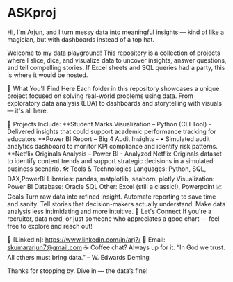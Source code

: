# ASKproj

Hi, I'm Arjun, and I turn messy data into meaningful insights — kind of like a magician, but with dashboards instead of a top hat.

Welcome to my data playground! This repository is a collection of projects where I slice, dice, and visualize data to uncover insights, answer questions, and tell compelling stories. If Excel sheets and SQL queries had a party, this is where it would be hosted.

🧠 What You'll Find Here
Each folder in this repository showcases a unique project focused on solving real-world problems using data. From exploratory data analysis (EDA) to dashboards and storytelling with visuals — it's all here.

📁 Projects Include:
**Student Marks Visualization – Python (CLI Tool) - Delivered insights that could support academic performance tracking for educators
**Power BI Report – Big 4 Audit Insights - • Simulated audit analytics dashboard to monitor KPI compliance and identify risk patterns.
**Netflix Originals Analysis – Power BI - Analyzed Netflix Originals dataset to identify content trends and support strategic decisions in a simulated business scenario.
🛠️ Tools & Technologies
Languages: Python, SQL, DAX,PowerBI
Libraries: pandas, matplotlib, seaborn, plotly
Visualization: Power BI
Database: Oracle SQL
Other: Excel (still a classic!), Powerpoint
📈 Goals
Turn raw data into refined insight.
Automate reporting to save time and sanity.
Tell stories that decision-makers actually understand.
Make data analysis less intimidating and more intuitive.
🤝 Let's Connect
If you're a recruiter, data nerd, or just someone who appreciates a good chart — feel free to explore and reach out!

💼 [LinkedIn]: https://www.linkedin.com/in/arj7/
📧 Email: skumararjun7@gmail.com
☕ Coffee chat? Always up for it.
“In God we trust. All others must bring data.” – W. Edwards Deming

Thanks for stopping by. Dive in — the data’s fine!
